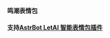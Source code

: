#### 鸣潮表情包
#### 支持[AstrBot LetAI 智能表情包插件](https://github.com/Heyh520/astrbot_plugin_LetAI_sendemojis)
